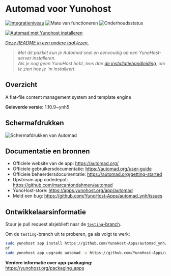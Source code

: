 <!--
NB: Deze README is automatisch gegenereerd door <https://github.com/YunoHost/apps/tree/master/tools/readme_generator>
Hij mag NIET handmatig aangepast worden.
-->

# Automad voor Yunohost

[![Integratieniveau](https://dash.yunohost.org/integration/automad.svg)](https://ci-apps.yunohost.org/ci/apps/automad/) ![Mate van functioneren](https://ci-apps.yunohost.org/ci/badges/automad.status.svg) ![Onderhoudsstatus](https://ci-apps.yunohost.org/ci/badges/automad.maintain.svg)

[![Automad met Yunohost installeren](https://install-app.yunohost.org/install-with-yunohost.svg)](https://install-app.yunohost.org/?app=automad)

*[Deze README in een andere taal lezen.](./ALL_README.md)*

> *Met dit pakket kun je Automad snel en eenvoudig op een YunoHost-server installeren.*  
> *Als je nog geen YunoHost hebt, lees dan [de installatiehandleiding](https://yunohost.org/install), om te zien hoe je 'm installeert.*

## Overzicht

A flat-file content management system and template engine

**Geleverde versie:** 1.10.9~ynh5

## Schermafdrukken

![Schermafdrukken van Automad](./doc/screenshots/readme.png)

## Documentatie en bronnen

- Officiele website van de app: <https://automad.org/>
- Officiele gebruikersdocumentatie: <https://automad.org/user-guide>
- Officiele beheerdersdocumentatie: <https://automad.org/getting-started>
- Upstream app codedepot: <https://github.com/marcantondahmen/automad>
- YunoHost-store: <https://apps.yunohost.org/app/automad>
- Meld een bug: <https://github.com/YunoHost-Apps/automad_ynh/issues>

## Ontwikkelaarsinformatie

Stuur je pull request alsjeblieft naar de [`testing`-branch](https://github.com/YunoHost-Apps/automad_ynh/tree/testing).

Om de `testing`-branch uit te proberen, ga als volgt te werk:

```bash
sudo yunohost app install https://github.com/YunoHost-Apps/automad_ynh/tree/testing --debug
of
sudo yunohost app upgrade automad -u https://github.com/YunoHost-Apps/automad_ynh/tree/testing --debug
```

**Verdere informatie over app-packaging:** <https://yunohost.org/packaging_apps>
